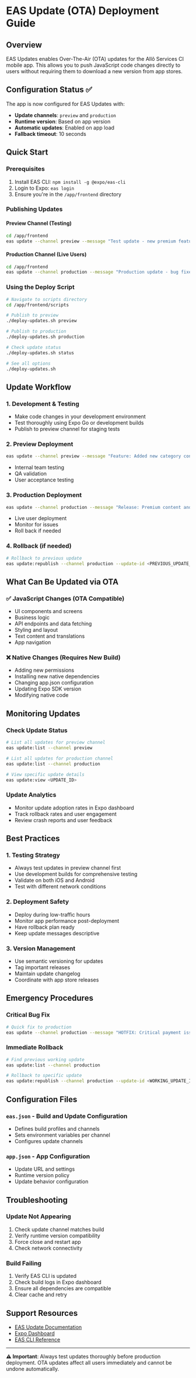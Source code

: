# EAS Update (OTA) Deployment Guide

## Overview
EAS Updates enables Over-The-Air (OTA) updates for the Allô Services CI mobile app. This allows you to push JavaScript code changes directly to users without requiring them to download a new version from app stores.

## Configuration Status ✅
The app is now configured for EAS Updates with:
- **Update channels**: `preview` and `production`
- **Runtime version**: Based on app version
- **Automatic updates**: Enabled on app load
- **Fallback timeout**: 10 seconds

## Quick Start

### Prerequisites
1. Install EAS CLI: `npm install -g @expo/eas-cli`
2. Login to Expo: `eas login`
3. Ensure you're in the `/app/frontend` directory

### Publishing Updates

#### Preview Channel (Testing)
```bash
cd /app/frontend
eas update --channel preview --message "Test update - new premium features"
```

#### Production Channel (Live Users)
```bash
cd /app/frontend
eas update --channel production --message "Production update - bug fixes"
```

### Using the Deploy Script
```bash
# Navigate to scripts directory
cd /app/frontend/scripts

# Publish to preview
./deploy-updates.sh preview

# Publish to production
./deploy-updates.sh production

# Check update status
./deploy-updates.sh status

# See all options
./deploy-updates.sh
```

## Update Workflow

### 1. Development & Testing
- Make code changes in your development environment
- Test thoroughly using Expo Go or development builds
- Publish to preview channel for staging tests

### 2. Preview Deployment
```bash
eas update --channel preview --message "Feature: Added new category content"
```
- Internal team testing
- QA validation
- User acceptance testing

### 3. Production Deployment
```bash
eas update --channel production --message "Release: Premium content and bug fixes"
```
- Live user deployment
- Monitor for issues
- Roll back if needed

### 4. Rollback (if needed)
```bash
# Rollback to previous update
eas update:republish --channel production --update-id <PREVIOUS_UPDATE_ID>
```

## What Can Be Updated via OTA

### ✅ JavaScript Changes (OTA Compatible)
- UI components and screens
- Business logic
- API endpoints and data fetching
- Styling and layout
- Text content and translations
- App navigation

### ❌ Native Changes (Requires New Build)
- Adding new permissions
- Installing new native dependencies
- Changing app.json configuration
- Updating Expo SDK version
- Modifying native code

## Monitoring Updates

### Check Update Status
```bash
# List all updates for preview channel
eas update:list --channel preview

# List all updates for production channel
eas update:list --channel production

# View specific update details
eas update:view <UPDATE_ID>
```

### Update Analytics
- Monitor update adoption rates in Expo dashboard
- Track rollback rates and user engagement
- Review crash reports and user feedback

## Best Practices

### 1. Testing Strategy
- Always test updates in preview channel first
- Use development builds for comprehensive testing
- Validate on both iOS and Android
- Test with different network conditions

### 2. Deployment Safety
- Deploy during low-traffic hours
- Monitor app performance post-deployment
- Have rollback plan ready
- Keep update messages descriptive

### 3. Version Management
- Use semantic versioning for updates
- Tag important releases
- Maintain update changelog
- Coordinate with app store releases

## Emergency Procedures

### Critical Bug Fix
```bash
# Quick fix to production
eas update --channel production --message "HOTFIX: Critical payment issue resolved"
```

### Immediate Rollback
```bash
# Find previous working update
eas update:list --channel production

# Rollback to specific update
eas update:republish --channel production --update-id <WORKING_UPDATE_ID>
```

## Configuration Files

### `eas.json` - Build and Update Configuration
- Defines build profiles and channels
- Sets environment variables per channel
- Configures update channels

### `app.json` - App Configuration
- Update URL and settings
- Runtime version policy
- Update behavior configuration

## Troubleshooting

### Update Not Appearing
1. Check update channel matches build
2. Verify runtime version compatibility
3. Force close and restart app
4. Check network connectivity

### Build Failing
1. Verify EAS CLI is updated
2. Check build logs in Expo dashboard
3. Ensure all dependencies are compatible
4. Clear cache and retry

## Support Resources
- [EAS Update Documentation](https://docs.expo.dev/eas-update/)
- [Expo Dashboard](https://expo.dev/accounts/alloservicesci/projects)
- [EAS CLI Reference](https://docs.expo.dev/eas-update/deployment/)

---

**⚠️ Important**: Always test updates thoroughly before production deployment. OTA updates affect all users immediately and cannot be undone automatically.